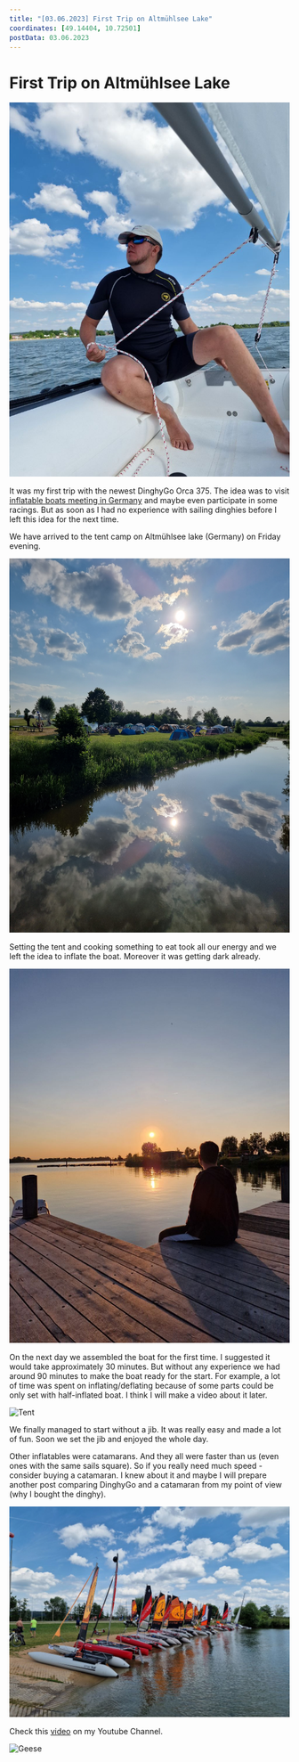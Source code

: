 ```yaml
---
title: "[03.06.2023] First Trip on Altmühlsee Lake"
coordinates: [49.14404, 10.72501]
postData: 03.06.2023
---
```

# First Trip on Altmühlsee Lake

![My photo](../img/trips/2023-06-03-me.jpg)

It was my first trip with the newest DinghyGo Orca 375. The idea was to visit [inflatable boats meeting in Germany](https://www.atsc1970.de/schlauchkattreffen/) and maybe even participate in some racings. But as soon as I had no experience with sailing dinghies before I left this idea for the next time.

We have arrived to the tent camp on Altmühlsee lake (Germany) on Friday evening.

![Camp](../img/trips/2023-06-03-camp.jpg)

Setting the tent and cooking something to eat took all our energy and we left the idea to inflate the boat. Moreover it was getting dark already.

![Sunset](../img/trips/2023-06-03-sunset.jpg)

On the next day we assembled the boat for the first time. I suggested it would take approximately 30 minutes. But without any experience we had around 90 minutes to make the boat ready for the start. For example, a lot of time was spent on inflating/deflating because of some parts could be only set with half-inflated boat. I think I will make a video about it later.

![Tent](../img/trips/2023-06-03-tent.jpg)

We finally managed to start without a jib. It was really easy and made a lot of fun. Soon we set the jib and enjoyed the whole day.

Other inflatables were catamarans. And they all were faster than us (even ones with the same sails square). So if you really need much speed - consider buying a catamaran. I knew about it and maybe I will prepare another post comparing DinghyGo and a catamaran from my point of view (why I bought the dinghy).

![Other inflatables](../img/trips/2023-06-03-inflatables.jpg)

Check this [video](https://www.youtube.com/shorts/qB9ZBHRsPL0) on my Youtube Channel.

![Geese](../img/trips/2023-06-03-geese.jpg)



